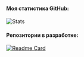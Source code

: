 #### Моя статистика GitHub:
![Stats](https://github-readme-stats.vercel.app/api?username=TheDrunkenBear&show_icons=true&theme=radical)

#### Репозитории в разработке:
[![Readme Card](https://github-readme-stats.vercel.app/api/pin/?username=TheDrunkenBear&repo=validators)](https://github.com/python-validators/validators)
